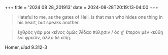 +++
title = '2024 08 28_201913'
date = 2024-08-28T20:19:13-04:00
+++

> Hateful to me, as the gates of Hell, is that man who hides one thing in his heart, but speaks another.

> ἐχθρὸς γάρ μοι κεῖνος ὁμῶς Ἀΐδαο πύλῃσιν / ὅς χ’ ἕτερον μὲν κεύθῃ ἐνὶ φρεσίν, ἄλλο δὲ εἴπῃ.

Homer, _Iliad_ 9.312-3
